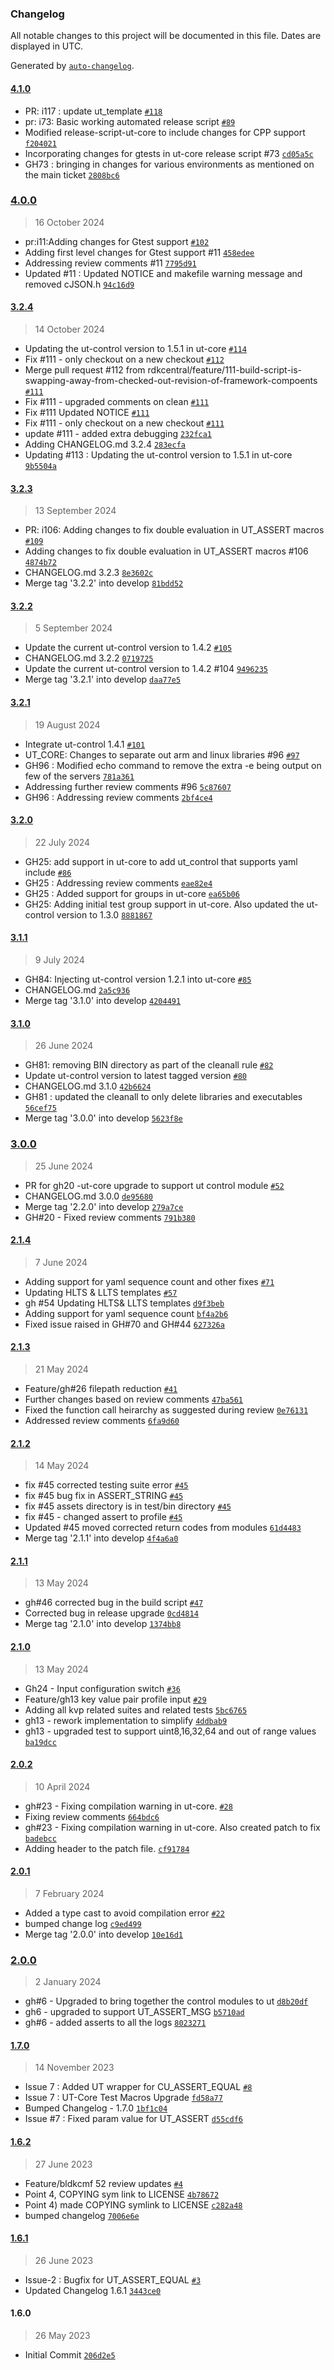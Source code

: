 ### Changelog

All notable changes to this project will be documented in this file. Dates are displayed in UTC.

Generated by [`auto-changelog`](https://github.com/CookPete/auto-changelog).

#### [4.1.0](https://github.com/rdkcentral/ut-core/compare/4.0.0...4.1.0)

- PR: i117 : update ut_template [`#118`](https://github.com/rdkcentral/ut-core/pull/118)
- pr: i73: Basic working automated release script [`#89`](https://github.com/rdkcentral/ut-core/pull/89)
- Modified release-script-ut-core to include changes for CPP support [`f204021`](https://github.com/rdkcentral/ut-core/commit/f204021a0b93f3e9a740b23f855926c542abf16b)
- Incorporating changes for gtests in ut-core release script #73 [`cd05a5c`](https://github.com/rdkcentral/ut-core/commit/cd05a5c2873b2bf3bce97a5a760c72505c6182d9)
- GH73 : bringing in changes for various environments as mentioned on the main ticket [`2808bc6`](https://github.com/rdkcentral/ut-core/commit/2808bc676ff8d07c63be5df9ef22a3c157b3e928)

### [4.0.0](https://github.com/rdkcentral/ut-core/compare/3.2.4...4.0.0)

> 16 October 2024

- pr:i11:Adding changes for Gtest support [`#102`](https://github.com/rdkcentral/ut-core/pull/102)
- Adding first level changes for Gtest support #11 [`458edee`](https://github.com/rdkcentral/ut-core/commit/458edee2d1210293697008f52ab10127c3d412d7)
- Addressing review comments #11 [`7795d91`](https://github.com/rdkcentral/ut-core/commit/7795d916c7a5cf575f0f3977100d8d665c6de917)
- Updated #11 : Updated NOTICE and makefile warning message and removed cJSON.h [`94c16d9`](https://github.com/rdkcentral/ut-core/commit/94c16d9340b52e4aee191d5a01b0c5ea67af1d39)

#### [3.2.4](https://github.com/rdkcentral/ut-core/compare/3.2.3...3.2.4)

> 14 October 2024

- Updating the ut-control version to 1.5.1 in ut-core [`#114`](https://github.com/rdkcentral/ut-core/pull/114)
- Fix #111 - only checkout on a new checkout [`#112`](https://github.com/rdkcentral/ut-core/pull/112)
- Merge pull request #112 from rdkcentral/feature/111-build-script-is-swapping-away-from-checked-out-revision-of-framework-compoents [`#111`](https://github.com/rdkcentral/ut-core/issues/111)
- Fix #111 - upgraded comments on clean [`#111`](https://github.com/rdkcentral/ut-core/issues/111)
- Fix #111 Updated NOTICE [`#111`](https://github.com/rdkcentral/ut-core/issues/111)
- Fix #111 - only checkout on a new checkout [`#111`](https://github.com/rdkcentral/ut-core/issues/111)
- update #111 - added extra debugging [`232fca1`](https://github.com/rdkcentral/ut-core/commit/232fca1bd1cc326953e85e2e70b6d99b3c29be64)
- Adding CHANGELOG.md 3.2.4 [`283ecfa`](https://github.com/rdkcentral/ut-core/commit/283ecfa50e8cde74033f54c4d5cc9b119767f4f0)
- Updating #113 : Updating the ut-control version to 1.5.1 in ut-core [`9b5504a`](https://github.com/rdkcentral/ut-core/commit/9b5504a62fd85715060bc0d9dc5d05099e5bbc53)

#### [3.2.3](https://github.com/rdkcentral/ut-core/compare/3.2.2...3.2.3)

> 13 September 2024

- PR: i106: Adding changes to fix double evaluation in UT_ASSERT macros [`#109`](https://github.com/rdkcentral/ut-core/pull/109)
- Adding changes to fix double evaluation in UT_ASSERT macros #106 [`4874b72`](https://github.com/rdkcentral/ut-core/commit/4874b72f409c9c52a948e6c481afe30ebc55140d)
- CHANGELOG.md 3.2.3 [`8e3602c`](https://github.com/rdkcentral/ut-core/commit/8e3602c14e44fb695c341e280063f7f8fceed54d)
- Merge tag '3.2.2' into develop [`81bdd52`](https://github.com/rdkcentral/ut-core/commit/81bdd52a6cf63b897c00b6bb89789280cdeabb69)

#### [3.2.2](https://github.com/rdkcentral/ut-core/compare/3.2.1...3.2.2)

> 5 September 2024

- Update the current ut-control version to 1.4.2 [`#105`](https://github.com/rdkcentral/ut-core/pull/105)
- CHANGELOG.md 3.2.2 [`0719725`](https://github.com/rdkcentral/ut-core/commit/07197257137dec08c24669e4318a45f6ec0ecc3d)
- Update the current ut-control version to 1.4.2 #104 [`9496235`](https://github.com/rdkcentral/ut-core/commit/9496235b8adfc79f01b22bb55ddec5f28e8958f6)
- Merge tag '3.2.1' into develop [`daa77e5`](https://github.com/rdkcentral/ut-core/commit/daa77e5c0a9a77ede7baa0b833eb99a3fce4e2e1)

#### [3.2.1](https://github.com/rdkcentral/ut-core/compare/3.2.0...3.2.1)

> 19 August 2024

- Integrate ut-control 1.4.1 [`#101`](https://github.com/rdkcentral/ut-core/pull/101)
- UT_CORE: Changes to separate out arm and linux libraries #96  [`#97`](https://github.com/rdkcentral/ut-core/pull/97)
- GH96 : Modified echo command to remove the extra -e being output on few of the servers [`781a361`](https://github.com/rdkcentral/ut-core/commit/781a36123729014b46544da54678361850ae9879)
- Addressing further review comments #96 [`5c87607`](https://github.com/rdkcentral/ut-core/commit/5c8760740deb063b4e006c795b19d2b9aff66f37)
- GH96 : Addressing review comments [`2bf4ce4`](https://github.com/rdkcentral/ut-core/commit/2bf4ce415990692105fab5c49e2da10cad2eb97f)

#### [3.2.0](https://github.com/rdkcentral/ut-core/compare/3.1.1...3.2.0)

> 22 July 2024

- GH25: add support in ut-core to add ut_control that supports yaml include [`#86`](https://github.com/rdkcentral/ut-core/pull/86)
- GH25 : Addressing review comments [`eae82e4`](https://github.com/rdkcentral/ut-core/commit/eae82e469287c29c708d9d38797dddddab7a9a90)
- GH25 : Added support for groups in ut-core [`ea65b06`](https://github.com/rdkcentral/ut-core/commit/ea65b06fc8eeb6dd1e427058231da753e4a05086)
- GH25: Adding initial test group support in ut-core. Also updated the ut-control version to 1.3.0 [`8881867`](https://github.com/rdkcentral/ut-core/commit/88818678d781f0fc7623741cf26697e5d390698e)

#### [3.1.1](https://github.com/rdkcentral/ut-core/compare/3.1.0...3.1.1)

> 9 July 2024

- GH84: Injecting ut-control version 1.2.1 into ut-core [`#85`](https://github.com/rdkcentral/ut-core/pull/85)
- CHANGELOG.md [`2a5c936`](https://github.com/rdkcentral/ut-core/commit/2a5c936549c1b7f158be821390a6e44baaa73883)
- Merge tag '3.1.0' into develop [`4204491`](https://github.com/rdkcentral/ut-core/commit/42044912cae16d0b67711fefbe584be6c05b18f0)

#### [3.1.0](https://github.com/rdkcentral/ut-core/compare/3.0.0...3.1.0)

> 26 June 2024

- GH81: removing BIN directory as part of the cleanall rule [`#82`](https://github.com/rdkcentral/ut-core/pull/82)
- Update ut-control version to latest tagged version [`#80`](https://github.com/rdkcentral/ut-core/pull/80)
- CHANGELOG.md 3.1.0 [`42b6624`](https://github.com/rdkcentral/ut-core/commit/42b662418614706fe3049e16ced57460c28a1172)
- GH81 : updated the cleanall to only delete libraries and executables [`56cef75`](https://github.com/rdkcentral/ut-core/commit/56cef755042117e46f6beb6497cb26ea734b4196)
- Merge tag '3.0.0' into develop [`5623f8e`](https://github.com/rdkcentral/ut-core/commit/5623f8e6111f7cff6fbac7e3212a417b5055e3c6)

### [3.0.0](https://github.com/rdkcentral/ut-core/compare/2.1.4...3.0.0)

> 25 June 2024

- PR for gh20 -ut-core upgrade to support ut control module [`#52`](https://github.com/rdkcentral/ut-core/pull/52)
- CHANGELOG.md 3.0.0 [`de95680`](https://github.com/rdkcentral/ut-core/commit/de95680b2ff83fceb46752b0b982b54bd8223d65)
- Merge tag '2.2.0' into develop [`279a7ce`](https://github.com/rdkcentral/ut-core/commit/279a7ce7314f9a95d6fc9d5b50e0f2bd41e3af2d)
- GH#20 - Fixed review comments [`791b380`](https://github.com/rdkcentral/ut-core/commit/791b380678f7ef3e0083225fde492596268013fd)

#### [2.1.4](https://github.com/rdkcentral/ut-core/compare/2.1.3...2.1.4)

> 7 June 2024

- Adding support for yaml sequence count and other fixes [`#71`](https://github.com/rdkcentral/ut-core/pull/71)
- Updating HLTS & LLTS templates [`#57`](https://github.com/rdkcentral/ut-core/pull/57)
- gh #54 Updating HLTS& LLTS templates [`d9f3beb`](https://github.com/rdkcentral/ut-core/commit/d9f3beba77b05b5f9845d8881fcc191bdeca8c94)
- Adding support for yaml sequence count [`bf4a2b6`](https://github.com/rdkcentral/ut-core/commit/bf4a2b6de4cb9fd03383c4b200a807a9324eb6d7)
- Fixed issue raised in GH#70 and GH#44 [`627326a`](https://github.com/rdkcentral/ut-core/commit/627326abfe9bce1fd2f842e18baf3671eb87415c)

#### [2.1.3](https://github.com/rdkcentral/ut-core/compare/2.1.2...2.1.3)

> 21 May 2024

- Feature/gh#26 filepath reduction [`#41`](https://github.com/rdkcentral/ut-core/pull/41)
- Further changes based on review comments [`47ba561`](https://github.com/rdkcentral/ut-core/commit/47ba5615933108368153c7e62f6e9dc2c88c0a64)
- Fixed the function call heirarchy as suggested during review [`0e76131`](https://github.com/rdkcentral/ut-core/commit/0e761319d1de2ef296d5a7e6d445fe0e2dd2ef16)
- Addressed review comments [`6fa9d60`](https://github.com/rdkcentral/ut-core/commit/6fa9d605bef8e81e0f04c5bbfad9b1238ae6a432)

#### [2.1.2](https://github.com/rdkcentral/ut-core/compare/2.1.1...2.1.2)

> 14 May 2024

- fix #45 corrected testing suite error [`#45`](https://github.com/rdkcentral/ut-core/issues/45)
- fix #45 bug fix in ASSERT_STRING [`#45`](https://github.com/rdkcentral/ut-core/issues/45)
- fix #45 assets directory is in test/bin directory [`#45`](https://github.com/rdkcentral/ut-core/issues/45)
- fix #45 - changed assert to profile [`#45`](https://github.com/rdkcentral/ut-core/issues/45)
- Updated #45 moved corrected return codes from modules [`61d4483`](https://github.com/rdkcentral/ut-core/commit/61d448389e251a7da88f48589ab574b802efbfd8)
- Merge tag '2.1.1' into develop [`4f4a6a0`](https://github.com/rdkcentral/ut-core/commit/4f4a6a0831de38a33c6ef54bfbc194aaca0f61a2)

#### [2.1.1](https://github.com/rdkcentral/ut-core/compare/2.1.0...2.1.1)

> 13 May 2024

- gh#46 corrected bug in the build script [`#47`](https://github.com/rdkcentral/ut-core/pull/47)
- Corrected bug in release upgrade [`0cd4814`](https://github.com/rdkcentral/ut-core/commit/0cd481421e7bd74ec3419fbd47c913a2b2d46776)
- Merge tag '2.1.0' into develop [`1374bb8`](https://github.com/rdkcentral/ut-core/commit/1374bb853d8262f154efe7f9cefc887dcf568a45)

#### [2.1.0](https://github.com/rdkcentral/ut-core/compare/2.0.2...2.1.0)

> 13 May 2024

- Gh24 - Input configuration switch [`#36`](https://github.com/rdkcentral/ut-core/pull/36)
- Feature/gh13 key value pair profile input [`#29`](https://github.com/rdkcentral/ut-core/pull/29)
- Adding all kvp related suites and related tests [`5bc6765`](https://github.com/rdkcentral/ut-core/commit/5bc6765ef9cd01b8dbff8dafb3efb1d0a7fbdea3)
- gh13 - rework implementation to simplify [`4ddbab9`](https://github.com/rdkcentral/ut-core/commit/4ddbab9bef207f2911b89d64f7a1995e1b153b9e)
- gh13 - upgraded test to support uint8,16,32,64 and out of range values [`ba19dcc`](https://github.com/rdkcentral/ut-core/commit/ba19dcc22d7c5f66197e3e65df0619fbbe3dd9c2)

#### [2.0.2](https://github.com/rdkcentral/ut-core/compare/2.0.1...2.0.2)

> 10 April 2024

- gh#23 - Fixing compilation warning in ut-core.  [`#28`](https://github.com/rdkcentral/ut-core/pull/28)
- Fixing review comments [`664bdc6`](https://github.com/rdkcentral/ut-core/commit/664bdc62c834ca1e34fc59fd166a00e4f89f30d2)
- gh#23 - Fixing compilation warning in ut-core. Also created patch to fix [`badebcc`](https://github.com/rdkcentral/ut-core/commit/badebcc498ce79df3f37da9073669e0e234da07d)
- Adding header to the patch file. [`cf91784`](https://github.com/rdkcentral/ut-core/commit/cf917844887dc435b085cd72360534362cbbbaad)

#### [2.0.1](https://github.com/rdkcentral/ut-core/compare/2.0.0...2.0.1)

> 7 February 2024

- Added a type cast to avoid compilation error [`#22`](https://github.com/rdkcentral/ut-core/pull/22)
- bumped change log [`c9ed499`](https://github.com/rdkcentral/ut-core/commit/c9ed4993691d879f99a51cd26e738c20a5853af8)
- Merge tag '2.0.0' into develop [`10e16d1`](https://github.com/rdkcentral/ut-core/commit/10e16d16bd635d4cab151519d61eed382191a5fe)

### [2.0.0](https://github.com/rdkcentral/ut-core/compare/1.7.0...2.0.0)

> 2 January 2024

- gh#6 - Upgraded to bring together the control modules to ut [`d8b20df`](https://github.com/rdkcentral/ut-core/commit/d8b20df16f7f05f115b1f28b2c8447fddf3a1089)
- gh6  - upgraded to support UT_ASSERT_MSG [`b5710ad`](https://github.com/rdkcentral/ut-core/commit/b5710adf8a4475765a388eb6971899f8daa1cfa6)
- gh#6 - added asserts to all the logs [`8023271`](https://github.com/rdkcentral/ut-core/commit/8023271361838bba7e025fae2547fc975f68dd61)

#### [1.7.0](https://github.com/rdkcentral/ut-core/compare/1.6.2...1.7.0)

> 14 November 2023

- Issue 7 : Added UT wrapper for CU_ASSERT_EQUAL [`#8`](https://github.com/rdkcentral/ut-core/pull/8)
- Issue 7 : UT-Core Test Macros Upgrade [`fd58a77`](https://github.com/rdkcentral/ut-core/commit/fd58a77e25597a4400a8f7e0422b6537b6140b6f)
- Bumped Changelog - 1.7.0 [`1bf1c04`](https://github.com/rdkcentral/ut-core/commit/1bf1c04f8376ad16a1913bac477afaf6fdd7a3ba)
- Issue #7 : Fixed param value for UT_ASSERT [`d55cdf6`](https://github.com/rdkcentral/ut-core/commit/d55cdf64d5d00d5bc4accc20b5fa3c0013b53611)

#### [1.6.2](https://github.com/rdkcentral/ut-core/compare/1.6.1...1.6.2)

> 27 June 2023

- Feature/bldkcmf 52 review updates [`#4`](https://github.com/rdkcentral/ut-core/pull/4)
- Point 4, COPYING sym link to LICENSE [`4b78672`](https://github.com/rdkcentral/ut-core/commit/4b78672dccbc66a402322b3f1bf005b510f905e0)
- Point 4) made COPYING symlink to LICENSE [`c282a48`](https://github.com/rdkcentral/ut-core/commit/c282a481520ad4bbc8f64423208850a48fd22963)
- bumped changelog [`7006e6e`](https://github.com/rdkcentral/ut-core/commit/7006e6ecd805e39d44d0a055d85181916c939332)

#### [1.6.1](https://github.com/rdkcentral/ut-core/compare/1.6.0...1.6.1)

> 26 June 2023

- Issue-2 : Bugfix for UT_ASSERT_EQUAL [`#3`](https://github.com/rdkcentral/ut-core/pull/3)
- Updated Changelog 1.6.1 [`3443ce0`](https://github.com/rdkcentral/ut-core/commit/3443ce0625ecf035a5f8341189d7431591a5e535)

#### 1.6.0

> 26 May 2023

- Initial Commit [`206d2e5`](https://github.com/rdkcentral/ut-core/commit/206d2e58f5a7f4bf5f38567f4eec1031b8332e5f)
